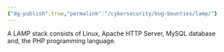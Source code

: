 ```yaml
---
{"dg-publish":true,"permalink":"/cybersecurity/bug-bounties/lamp/"}
---
```



A LAMP stack consists of Linux, Apache HTTP Server, MySQL database and, the PHP programming language.

